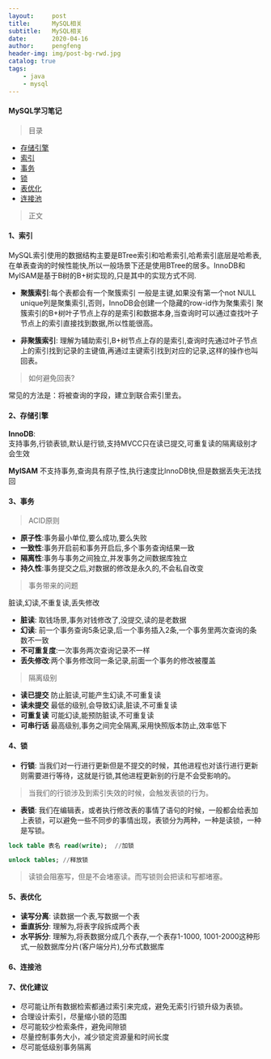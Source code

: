 ```yaml
---
layout:     post
title:      MySQL相关
subtitle:   MySQL相关
date:       2020-04-16
author:     pengfeng
header-img: img/post-bg-rwd.jpg
catalog: true
tags:
    - java
    - mysql
---
```


#### **MySQL学习笔记**

>目录
* [存储引擎](#1)
* [索引](#2)
* [事务](#3)
* [锁](#4)
* [表优化](#5)
* [连接池](#6)

>正文

#### 1、索引

MySQL索引使用的数据结构主要是BTree索引和哈希索引,哈希索引底层是哈希表,在单表查询的时候性能快,所以一般场景下还是使用BTree的居多。InnoDB和MyISAM是基于B树的B+树实现的,只是其中的实现方式不同.

* **聚簇索引**:每个表都会有一个聚簇索引 一般是主键,如果没有第一个not NULL unique列是聚集索引,否则，InnoDB会创建一个隐藏的row-id作为聚集索引
聚簇索引的B+树叶子节点上存的是索引和数据本身,当查询时可以通过查找叶子节点上的索引直接找到数据,所以性能很高。

* **非聚簇索引**: 理解为辅助索引,B+树节点上存的是索引,查询时先通过叶子节点上的索引找到记录的主键值,再通过主键索引找到对应的记录,这样的操作也叫回表。

>如何避免回表?

常见的方法是：将被查询的字段，建立到联合索引里去。

#### 2、存储引擎

**InnoDB**:  
支持事务,行锁表锁,默认是行锁,支持MVCC只在读已提交,可重复读的隔离级别才会生效

**MyISAM**
不支持事务,查询具有原子性,执行速度比InnoDB快,但是数据丢失无法找回


#### 3、事务

>ACID原则

* **原子性**:事务最小单位,要么成功,要么失败
* **一致性**:事务开启前和事务开启后,多个事务查询结果一致
* **隔离性**:事务与事务之间独立,并发事务之间数据库独立
* **持久性**:事务提交之后,对数据的修改是永久的,不会私自改变

>事务带来的问题

脏读,幻读,不重复读,丢失修改

* **脏读**: 取钱场景,事务对钱修改了,没提交,读的是老数据
* **幻读**: 前一个事务查询5条记录,后一个事务插入2条,一个事务里两次查询的条数不一致
* **不可重复度**:一次事务两次查询记录不一样
* **丢失修改**:两个事务修改同一条记录,前面一个事务的修改被覆盖

>隔离级别

* **读已提交** 防止脏读,可能产生幻读,不可重复读
* **读未提交** 最低的级别,会导致幻读,脏读,不可重复读
* **可重复读** 可能幻读,能预防脏读,不可重复读
* **可串行话** 最高级别,事务之间完全隔离,采用快照版本防止,效率低下

#### 4、锁

* **行锁**: 当我们对一行进行更新但是不提交的时候，其他进程也对该行进行更新则需要进行等待，这就是行锁,其他进程更新别的行是不会受影响的。

> 当我们的行锁涉及到索引失效的时候，会触发表锁的行为。

* **表锁**: 我们在编辑表，或者执行修改表的事情了语句的时候，一般都会给表加上表锁，可以避免一些不同步的事情出现，表锁分为两种，一种是读锁，一种是写锁。

```sql
lock table 表名 read(write);  //加锁

unlock tables; //释放锁
```

>读锁会阻塞写，但是不会堵塞读。而写锁则会把读和写都堵塞。

#### 5、表优化

* **读写分离**: 读数据一个表,写数据一个表
* **垂直拆分**: 理解为,将表字段拆成两个表
* **水平拆分**: 理解为,将表数据分成几个表存,一个表存1-1000, 1001-2000这种形式,一般数据库分片(客户端分片),分布式数据库
 
#### 6、连接池

#### 7、优化建议

* 尽可能让所有数据检索都通过索引来完成，避免无索引行锁升级为表锁。
* 合理设计索引，尽量缩小锁的范围
* 尽可能较少检索条件，避免间隙锁
* 尽量控制事务大小，减少锁定资源量和时间长度
* 尽可能低级别事务隔离